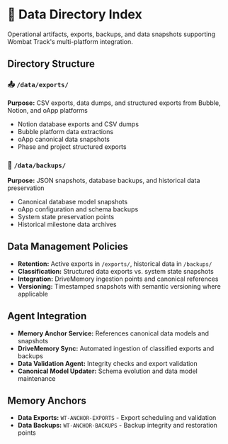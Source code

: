 # 💾 Data Directory Index

Operational artifacts, exports, backups, and data snapshots supporting Wombat Track's multi-platform integration.

## Directory Structure

### 📤 `/data/exports/`
**Purpose:** CSV exports, data dumps, and structured exports from Bubble, Notion, and oApp platforms
- Notion database exports and CSV dumps
- Bubble platform data extractions
- oApp canonical data snapshots
- Phase and project structured exports

### 🔄 `/data/backups/`
**Purpose:** JSON snapshots, database backups, and historical data preservation
- Canonical database model snapshots
- oApp configuration and schema backups
- System state preservation points
- Historical milestone data archives

## Data Management Policies
- **Retention:** Active exports in `/exports/`, historical data in `/backups/`
- **Classification:** Structured data exports vs. system state snapshots
- **Integration:** DriveMemory ingestion points and canonical references
- **Versioning:** Timestamped snapshots with semantic versioning where applicable

## Agent Integration
- **Memory Anchor Service:** References canonical data models and snapshots
- **DriveMemory Sync:** Automated ingestion of classified exports and backups
- **Data Validation Agent:** Integrity checks and export validation
- **Canonical Model Updater:** Schema evolution and data model maintenance

## Memory Anchors
- **Data Exports:** `WT-ANCHOR-EXPORTS` - Export scheduling and validation
- **Data Backups:** `WT-ANCHOR-BACKUPS` - Backup integrity and restoration points